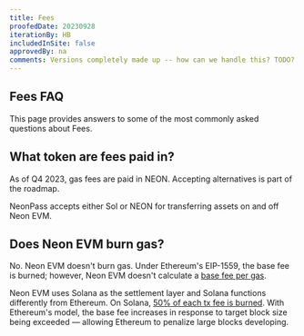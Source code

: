 ```yaml
---
title: Fees
proofedDate: 20230928
iterationBy: HB
includedInSite: false
approvedBy: na
comments: Versions completely made up -- how can we handle this? TODO? add a section explaining first fee (for new user 2 years of account rental in the cost) vs ongoing fees (cheaper) ??
---
```


## Fees FAQ

This page provides answers to some of the most commonly asked questions about Fees.

## What token are fees paid in?

As of Q4 2023, gas fees are paid in NEON. Accepting alternatives is part of the roadmap.

NeonPass accepts either Sol or NEON for transferring assets on and off Neon EVM.

<!-- todo -- link to roadmap that has token payment data -->


<!-- todo -- Replace the answer above. How to control versions for this FAQ? 

### Neon EVM version 1.0--1.2

The NEON token is used to pay the “gas fees” required for transaction execution. The gas fee is the amount of NEON tokens that a user needs to pays for a transaction to execute it successfully.

### Neon EVM version 1.0--1.2

Gas fees may be paid in Neon or Sol.

-->

<!-- todo: single source snippet needed for tokens that may be used to pay currently, current version? -->

## Does Neon EVM burn gas?

No. Neon EVM doesn't burn gas. Under Ethereum's EIP-1559, the base fee is burned; however, Neon EVM doesn't calculate a [base fee per gas](https://ethereum.org/en/developers/docs/gas/#:~:text=The%20base%20fee%20is%20calculated%20by%20a%20formula%20that%20compares,target%20block%20size%20is%20exceeded.). 


Neon EVM uses Solana as the settlement layer and Solana functions differently from Ethereum. On Solana, [50% of each tx fee is burned](https://docs.solana.com/transaction_fees#fee-distribution). With Ethereum's model, the base fee increases in response to target block size being exceeded — allowing Ethereum to penalize large blocks developing.

<!-- todo ? write up how Solana rewards optimum block sizing -->


